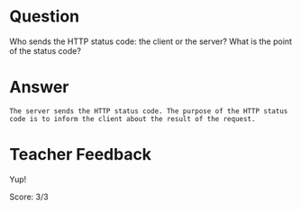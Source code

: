 # Question

Who sends the HTTP status code: the client or the server? What is the point of the status code?

# Answer
    The server sends the HTTP status code. The purpose of the HTTP status code is to inform the client about the result of the request. 

# Teacher Feedback

Yup!

Score: 3/3